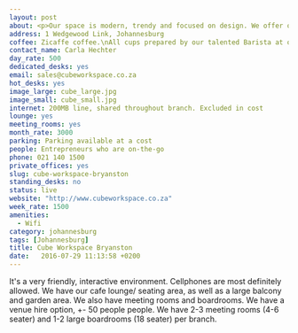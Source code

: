 ```yaml
---
layout: post
about: <p>Our space is modern, trendy and focused on design. We offer only the best technology and friendliest, efficient service to all our clients.</p>
address: 1 Wedgewood Link, Johannesburg
coffee: Zicaffe coffee.\nAll cups prepared by our talented Barista at our in-house Cube Cafe.\nPaid. Tea, fresh juices etc available
contact_name: Carla Hechter
day_rate: 500
dedicated_desks: yes
email: sales@cubeworkspace.co.za
hot_desks: yes
image_large: cube_large.jpg
image_small: cube_small.jpg
internet: 200MB line, shared throughout branch. Excluded in cost
lounge: yes
meeting_rooms: yes
month_rate: 3000
parking: Parking available at a cost
people: Entrepreneurs who are on-the-go
phone: 021 140 1500
private_offices: yes
slug: cube-workspace-bryanston
standing_desks: no
status: live
website: "http://www.cubeworkspace.co.za"
week_rate: 1500
amenities:
  - Wifi
category: johannesburg
tags: [Johannesburg]
title: Cube Workspace Bryanston
date:   2016-07-29 11:13:58 +0200
---
```

It's a very friendly, interactive environment. Cellphones are most definitely allowed. We have our cafe lounge/ seating area, as well as a large balcony and garden area. We also have meeting rooms and boardrooms. We have a venue hire option, +- 50 people people. We have 2-3 meeting rooms (4-6 seater) and 1-2 large boardrooms (18 seater) per branch.
